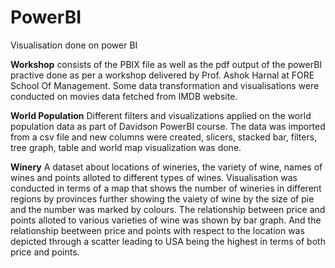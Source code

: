 # PowerBI
Visualisation done on power BI

**Workshop** consists of the PBIX file as well as the pdf output of the powerBI practive done as per a workshop delivered by Prof. Ashok Harnal at FORE School Of Management. Some data transformation and visualisations were conducted on movies data fetched from IMDB website.

**World Population** Different filters and visualizations applied on the world population data as part of Davidson PowerBI course. The data was imported from a csv file and new columns were created, slicers, stacked bar, filters, tree graph, table and world map visualization was done.

**Winery** A dataset about locations of wineries, the variety of wine, names of wines and points alloted to different types of wines. Visualisation was conducted in terms of a map that shows the number of wineries in different regions by provinces further showing the vaiety of wine by the size of pie and the number was marked by colours. The relationship between price and points alloted to various varieties of wine was shown by bar graph. And the relationship beetween price and points with respect to the location was depicted through a scatter leading to USA being the highest in terms of both price and points.
